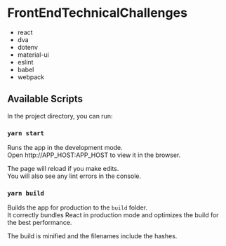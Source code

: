 # FrontEndTechnicalChallenges

- react
- dva
- dotenv
- material-ui
- eslint
- babel
- webpack

## Available Scripts

In the project directory, you can run:

### `yarn start`

Runs the app in the development mode.<br />
Open http://APP_HOST:APP_HOST to view it in the browser.

The page will reload if you make edits.<br />
You will also see any lint errors in the console.

### `yarn build`

Builds the app for production to the `build` folder.<br />
It correctly bundles React in production mode and optimizes the build for the best performance.

The build is minified and the filenames include the hashes.